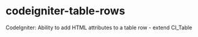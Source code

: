 codeigniter-table-rows
======================

CodeIgniter: Ability to add HTML attributes to a table row - extend CI_Table
